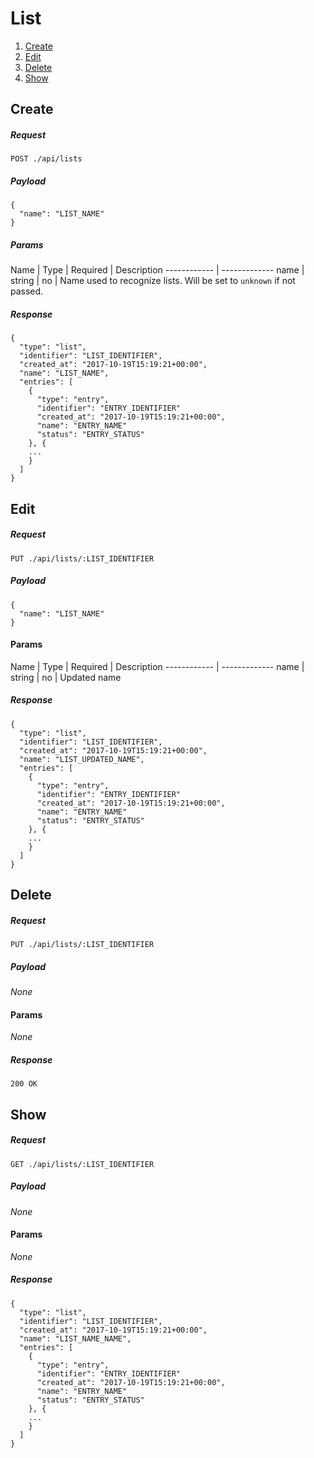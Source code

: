 # List

1. [Create](#create)
2. [Edit](#edit)
3. [Delete](#delete)
4. [Show](#show)

## Create
##### Request
```
POST ./api/lists
```

##### Payload
```
{
  "name": "LIST_NAME"
}
```

##### Params
Name | Type | Required | Description
------------ | -------------
name | string | no | Name used to recognize lists. Will be set to `unknown` if not passed.

##### Response
```
{
  "type": "list",
  "identifier": "LIST_IDENTIFIER",
  "created_at": "2017-10-19T15:19:21+00:00",
  "name": "LIST_NAME",  
  "entries": [
    {
      "type": "entry",
      "identifier": "ENTRY_IDENTIFIER"
      "created_at": "2017-10-19T15:19:21+00:00",
      "name": "ENTRY_NAME"
      "status": "ENTRY_STATUS"
    }, {
    ...
    }
  ]
}
```

## Edit
##### Request
```
PUT ./api/lists/:LIST_IDENTIFIER
```

##### Payload
```
{
  "name": "LIST_NAME"
}
```

#### Params
Name | Type | Required | Description
------------ | -------------
name | string | no | Updated name

##### Response
```
{
  "type": "list",
  "identifier": "LIST_IDENTIFIER",
  "created_at": "2017-10-19T15:19:21+00:00",
  "name": "LIST_UPDATED_NAME",  
  "entries": [
    {
      "type": "entry",
      "identifier": "ENTRY_IDENTIFIER"
      "created_at": "2017-10-19T15:19:21+00:00",
      "name": "ENTRY_NAME"
      "status": "ENTRY_STATUS"
    }, {
    ...
    }
  ]
}
```


## Delete
##### Request
```
PUT ./api/lists/:LIST_IDENTIFIER
```

##### Payload
*None*

#### Params
*None*
##### Response
```
200 OK
```

## Show
##### Request
```
GET ./api/lists/:LIST_IDENTIFIER
```

##### Payload
*None*

#### Params
*None*

##### Response
```
{
  "type": "list",
  "identifier": "LIST_IDENTIFIER",
  "created_at": "2017-10-19T15:19:21+00:00",
  "name": "LIST_NAME_NAME",  
  "entries": [
    {
      "type": "entry",
      "identifier": "ENTRY_IDENTIFIER"
      "created_at": "2017-10-19T15:19:21+00:00",
      "name": "ENTRY_NAME"
      "status": "ENTRY_STATUS"
    }, {
    ...
    }
  ]
}
```
